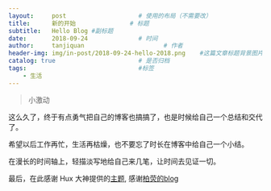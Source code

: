 ```yaml
---
layout:     post                    # 使用的布局（不需要改）
title:      新的开始               # 标题
subtitle:   Hello Blog #副标题
date:       2018-09-24              # 时间
author:     tanjiquan                      # 作者
header-img: img/in-post/2018-09-24-hello-2018.png    #这篇文章标题背景图片
catalog: true                       # 是否归档
tags:                               #标签
    - 生活
---
```


>小激动


这么久了，终于有点勇气把自己的博客也搞搞了，也是时候给自己一个总结和交代了。

希望以后工作再忙，生活再枯燥，也不要忘了时长在博客中给自己一个小结。

在漫长的时间轴上，轻描淡写地给自己来几笔，让时间去见证一切。

最后，在此感谢 Hux 大神提供的[主题](https://github.com/Huxpro/huxpro.github.io), 感谢[柏荧的blog](https://www.jianshu.com/p/e68fba58f75c)